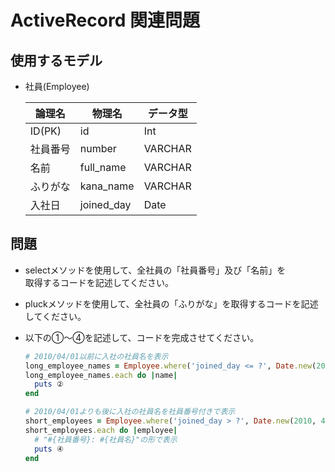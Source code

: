 # ActiveRecord 関連問題

## 使用するモデル

- 社員(Employee)

  |論理名  |物理名    |データ型|
  |--------|----------|--------|
  |ID(PK)  |id        |Int     |
  |社員番号|number    |VARCHAR |
  |名前    |full_name |VARCHAR |
  |ふりがな|kana_name |VARCHAR |
  |入社日  |joined_day|Date    |

## 問題

- selectメソッドを使用して、全社員の「社員番号」及び「名前」を
  <br>取得するコードを記述してください。

- pluckメソッドを使用して、全社員の「ふりがな」を取得するコードを記述してください。

- 以下の①～④を記述して、コードを完成させてください。

  ```rb
  # 2010/04/01以前に入社の社員名を表示
  long_employee_names = Employee.where('joined_day <= ?', Date.new(2010, 4, 1)).①
  long_employee_names.each do |name|
    puts ②
  end

  # 2010/04/01よりも後に入社の社員名を社員番号付きで表示
  short_employees = Employee.where('joined_day > ?', Date.new(2010, 4, 1)).③
  short_employees.each do |employee|
    # "#{社員番号}: #{社員名}"の形で表示
    puts ④
  end
  ```

